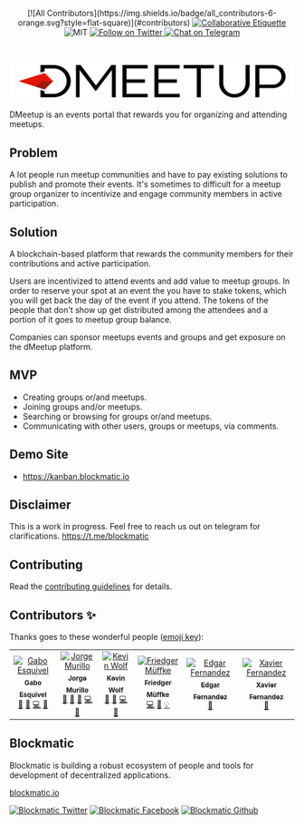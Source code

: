 <p align="center">
[![All Contributors](https://img.shields.io/badge/all_contributors-6-orange.svg?style=flat-square)](#contributors)
	</a>
	<a href="https://git.io/col">
		<img src="https://img.shields.io/badge/%E2%9C%93-collaborative_etiquette-brightgreen.svg" alt="Collaborative Etiquette">
	</a>
	<img src="https://img.shields.io/dub/l/vibe-d.svg" alt="MIT" />
	<a href="https://twitter.com/intent/follow?screen_name=blockmatic_io">
		<img src="https://img.shields.io/twitter/follow/blockmatic_io.svg?style=social&logo=twitter" alt="Follow on Twitter" />
	</a>
	<a href="https://t.me/blockmatic_io">
		<img src="https://img.shields.io/badge/-Chat%20on%20Telegram-blue?style=social&logo=telegram" alt="Chat on Telegram">
	</a>
</p>
<br/>
<p align="center">
	<img src="assets/dmeetup-logo.svg" width="500px">
</p>

DMeetup is an events portal that rewards you for organizing and attending meetups.

## Problem

A lot people run meetup communities and have to pay existing solutions to publish and promote their events. 
It's sometimes to difficult for a meetup group organizer to incentivize and engage community members in active participation.

## Solution

A blockchain-based platform that rewards the community members for their contributions and active participation. 

Users are incentivized to attend events and add value to meetup groups. In order to reserve your spot at an event the you have to stake tokens, which you will get back the day of the event if you attend. The tokens of the people that don't show up get distributed among the attendees and a portion of it goes to meetup group balance.

Companies can sponsor meetups events and groups and get exposure on the dMeetup platform.

## MVP

- Creating groups or/and meetups.
- Joining groups and/or meetups.
- Searching or browsing for groups or/and meetups.
- Communicating with other users, groups or meetups, via comments.

## Demo Site 

- https://kanban.blockmatic.io

## Disclaimer

This is a work in progress. Feel free to reach us out on telegram for clarifications.
https://t.me/blockmatic

## Contributing

Read the [contributing guidelines](https://developers.blockmatic.io) for details.


## Contributors ✨

Thanks goes to these wonderful people ([emoji key](https://allcontributors.org/docs/en/emoji-key)):

<!-- ALL-CONTRIBUTORS-LIST:START - Do not remove or modify this section -->
<!-- prettier-ignore -->
<table>
  <tr>
    <td align="center"><a href="https://gaboesquivel.com"><img src="https://avatars0.githubusercontent.com/u/391270?v=4" width="100px;" alt="Gabo Esquivel"/><br /><sub><b>Gabo Esquivel</b></sub></a><br /><a href="#ideas-gaboesquivel" title="Ideas, Planning, & Feedback">🤔</a> <a href="https://github.com/blockmatic/dmeetup/commits?author=gaboesquivel" title="Documentation">📖</a> <a href="https://github.com/blockmatic/dmeetup/commits?author=gaboesquivel" title="Code">💻</a> <a href="#review-gaboesquivel" title="Reviewed Pull Requests">👀</a></td>
    <td align="center"><a href="https://github.com/murillojorge"><img src="https://avatars1.githubusercontent.com/u/1179619?v=4" width="100px;" alt="Jorge Murillo"/><br /><sub><b>Jorge Murillo</b></sub></a><br /><a href="#ideas-murillojorge" title="Ideas, Planning, & Feedback">🤔</a> <a href="https://github.com/blockmatic/dmeetup/commits?author=murillojorge" title="Documentation">📖</a> <a href="#design-murillojorge" title="Design">🎨</a> <a href="https://github.com/blockmatic/dmeetup/commits?author=murillojorge" title="Code">💻</a> <a href="#review-murillojorge" title="Reviewed Pull Requests">👀</a></td>
    <td align="center"><a href="https://github.com/kevinwolfcr"><img src="https://avatars2.githubusercontent.com/u/3157426?v=4" width="100px;" alt="Kevin Wolf"/><br /><sub><b>Kevin Wolf</b></sub></a><br /><a href="#ideas-kevinwolfcr" title="Ideas, Planning, & Feedback">🤔</a> <a href="https://github.com/blockmatic/dmeetup/commits?author=kevinwolfcr" title="Documentation">📖</a> <a href="https://github.com/blockmatic/dmeetup/commits?author=kevinwolfcr" title="Code">💻</a> <a href="#review-kevinwolfcr" title="Reviewed Pull Requests">👀</a></td>
    <td align="center"><a href="https://github.com/friedger"><img src="https://avatars1.githubusercontent.com/u/1449049?v=4" width="100px;" alt="Friedger Müffke"/><br /><sub><b>Friedger Müffke</b></sub></a><br /><a href="https://github.com/blockmatic/dmeetup/commits?author=friedger" title="Code">💻</a> <a href="https://github.com/blockmatic/dmeetup/issues?q=author%3Afriedger" title="Bug reports">🐛</a> <a href="#example-friedger" title="Examples">💡</a></td>
    <td align="center"><a href="http://www.eoscostarica.io"><img src="https://avatars2.githubusercontent.com/u/40245170?v=4" width="100px;" alt="Edgar Fernandez"/><br /><sub><b>Edgar Fernandez</b></sub></a><br /><a href="#ideas-edgar-eoscostarica" title="Ideas, Planning, & Feedback">🤔</a></td>
    <td align="center"><a href="https://eoscostarica.io"><img src="https://avatars0.githubusercontent.com/u/5632966?v=4" width="100px;" alt="Xavier Fernandez"/><br /><sub><b>Xavier Fernandez</b></sub></a><br /><a href="#ideas-xavier506" title="Ideas, Planning, & Feedback">🤔</a></td>
  </tr>
</table>

<!-- ALL-CONTRIBUTORS-LIST:END -->


## Blockmatic

Blockmatic is building a robust ecosystem of people and tools for development of decentralized applications.

[blockmatic.io](https://blockmatic.io)

<!-- Please don't remove this: Grab your social icons from https://github.com/carlsednaoui/gitsocial -->

<!-- display the social media buttons in your README -->

[![Blockmatic Twitter][1.1]][1]
[![Blockmatic Facebook][2.1]][2]
[![Blockmatic Github][3.1]][3]

<!-- links to social media icons -->
<!-- no need to change these -->

<!-- icons with padding -->

[1.1]: http://i.imgur.com/tXSoThF.png 'twitter icon with padding'
[2.1]: http://i.imgur.com/P3YfQoD.png 'facebook icon with padding'
[3.1]: http://i.imgur.com/0o48UoR.png 'github icon with padding'

<!-- icons without padding -->

[1.2]: http://i.imgur.com/wWzX9uB.png 'twitter icon without padding'
[2.2]: http://i.imgur.com/fep1WsG.png 'facebook icon without padding'
[3.2]: http://i.imgur.com/9I6NRUm.png 'github icon without padding'

<!-- links to your social media accounts -->
<!-- update these accordingly -->

[1]: http://www.twitter.com/blockmatic_io
[2]: http://fb.me/blockmatic.io
[3]: http://www.github.com/blockmatic

<!-- Please don't remove this: Grab your social icons from https://github.com/carlsednaoui/gitsocial -->
